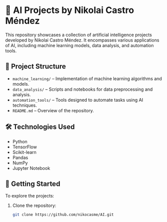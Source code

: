 # 🧠 AI Projects by Nikolai Castro Méndez

This repository showcases a collection of artificial intelligence projects developed by Nikolai Castro Méndez. It encompasses various applications of AI, including machine learning models, data analysis, and automation tools.

## 📂 Project Structure

- `machine_learning/` – Implementation of machine learning algorithms and models.
- `data_analysis/` – Scripts and notebooks for data preprocessing and analysis.
- `automation_tools/` – Tools designed to automate tasks using AI techniques.
- `README.md` – Overview of the repository.

## 🛠️ Technologies Used

- Python
- TensorFlow
- Scikit-learn
- Pandas
- NumPy
- Jupyter Notebook

## 🚀 Getting Started

To explore the projects:

1. Clone the repository:
   ```bash
   git clone https://github.com/nikocasme/AI.git

